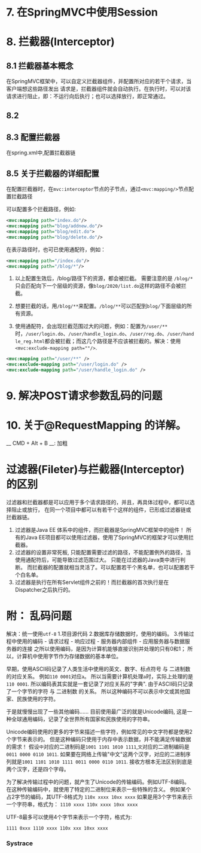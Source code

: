 # 7. 在SpringMVC中使用Session



# 8. 拦截器(Interceptor)

## 8.1 拦截器基本概念
在SpringMVC框架中，可以自定义拦截器组件，并配置所对应的若干个请求，当客户端想这些路径发出
请求是，拦截器组件就会自动执行。在执行时，可以对该请求进行阻止，即：不运行向后执行；也可以选择放行，即正常通过。
## 8.2

## 8.3 配置拦截器
在spring.xml中,配置拦截器链

## 8.5 关于拦截器的详细配置
在配置拦截器时，在`mvc:interceptor`节点的子节点，通过`<mvc:mapping/>`节点配置拦截路径

可以配置多个拦截路径，例如:
```xml
<mvc:mapping path="index.do"/>
<mvc:mapping path="blog/addnew.do"/>
<mvc:mapping path="blog/edit.do">
<mvc:mapping path="blog/delete.do"/>
```
在表示路径时，也可已使用通配符，例如：
```xml
<mvc:mapping path="/index.do"/>
<mvc:mapping path="/blog/*"/>
```
1. 以上配置生效后，/blog/路径下的资源，都会被拦截。
需要注意的是  `/blog/*`只会匹配向下一个层级的资源，像`blog/2020/list.do`这样的路径不会被拦截。
2. 想要拦截的话，用`/blog/**`来配置。`/blog/**`可以匹配到`blog/`下面层级的所有资源。


3. 使用通配符，会出现拦截范围过大的问题，例如：配置为`/user/**`时，`/user/login.do`、`/user/handle_login.do`、`/user/reg.do`、`/user/handle_reg.html`都会被拦截；而这几个路径是不应该被拦截的。解决：使用`<mvc:exclude-mapping path=""/>`.
```xml
<mvc:mapping path="/user/**" />
<mvc:exclude-mapping path="/user/login.do" />
<mvc:exclude-mapping path="/user/handle_login.do" />
```

# 9. 解决POST请求参数乱码的问题

# 10. 关于@RequestMapping 的详解。



__ CMD + Alt + B __: 加粗







# 过滤器(Fileter)与拦截器(Interceptor)的区别
过滤器和拦截器都是可以应用于多个请求路径的，并且，再具体过程中，都可以选择阻止或放行，
在同一个项目中都可以有若干个这样的组件，已形成过滤器链或拦截器链。

1. 过滤器是Java EE 体系中的组件，而拦截器是SpringMVC框架中的组件！
所有的Java EE项目都可以使用过滤器，使用了SpringMVC的框架才可以使用拦截器。
2. 过滤器的设置非常死板, 只能配置需要过滤的路径，不能配置例外的路径，当使用通配符后，可能导致过滤范围过大。
只能在过滤器的Java类中进行判断。 而拦截器的配置就相当灵活了。可以配置若干个黑名单，也可以配置若干个白名单。
3. 过滤器是执行在所有Servlet组件之前的！而拦截器的首次执行是在Dispatcher之后执行的。


# 附： 乱码问题
解决：统一使用`utf-8`
1.项目源代码
2.数据库存储数据时，使用的编码。
3.传输过程中使用的编码
    - 请求过程
    - 响应过程
    - 服务器内部组件
    - 应用服务器与数据服务器的连接
之所以使用编码，是因为计算机能够直接识别并处理的只有0和1；
所以，计算机中使用字节作为存储数据的基本单位。


早期，使用ASCII码记录了人类生活中使用的英文、数字、标点符号 与 二进制数的对应关系。
例如`110 0001`对应`a`。 所以当需要计算机处理`a`时，实际上处理的是`110 0001`.
所以编码表其实就是一套记录了对应关系的"字典".
由于ASCII码只记录了一个字节的字符 与 二进制数 的关系。 所以这种编码不可以表示中文或其他国家、民族使用的字符。


于是就慢慢出现了一些其他编码……
目前使用最广泛的就是Unicode编码, 这是一种全球通用编码，记录了全世界所有国家和民族使用的字符串。


Unicode编码使用的更多的字节来描述一些字符，例如常见的中文字符都是使用2个字节来表示的。
但是这种编码只使用于内存中表示数据，并不能满足传输数据的需求！
假设`中`对应的二进制码是`1001 1101 1010 1111`,`文`对应的二进制编码是`0011 0000 0110 1011`.
如果要在网络上传输"中文"这两个汉字，对应的二进制序列就是`1001 1101 1010 1111 0011 0000 0110 1011`.
接收方根本无法区别到底是两个汉字，还是四个字母。

为了解决传输过程中的问题，就产生了Unicode的传输编码。例如UTF-8编码。
在这种传输编码中，就使用了特定的二进制位来表示一些特殊的含义。
例如某个占2字节的编码，其UTF-8格式为
`110x xxxx 10xx xxxx`
如果是用3个字节来表示一个字符串，格式为：
`1110 xxxx 110x xxxx 10xx xxxx`

UTF-8最多可以使用4个字节来表示一个字符，格式为:
```
1111 0xxx 1110 xxxx 110x xxx 10xx xxxx
```





### Systrace


